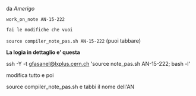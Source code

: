 da *Amerigo*

`work_on_note AN-15-222`

`fai le modifiche che vuoi`

`source compiler_note_pas.sh AN-15-222` (puoi tabbare)

**La logia in dettaglio e' questa**

ssh -Y -t gfasanel@lxplus.cern.ch 'source note_pas.sh AN-15-222; bash -l'

modifica tutto e poi

source compiler_note_pas.sh e tabbi il nome dell'AN



